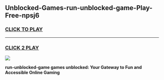 
## Unblocked-Games-run-unblocked-game-Play-Free-npsj6
<h3>
<a href="https://premium76.site?title=run-unblocked-game&ref=10A">CLICK TO PLAY</a></h3>
<hr>

<h3>
<a href="https://premium76.site?title=run-unblocked-game&ref=10A">CLICK 2 PLAY</a>
  
</h3>

<a href="https://premium76.site?title=run-unblocked-game&ref=10A"><img src="https://clearcache.store/games.png"></a>


**run-unblocked-game games unblocked: Your Gateway to Fun and Accessible Online Gaming**
